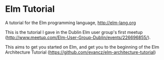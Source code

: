 # Elm Tutorial

A tutorial for the Elm programming language, http://elm-lang.org

This is the tutorial I gave in the Dublin Elm user group's first meetup (http://www.meetup.com/Elm-User-Group-Dublin/events/226696855/).

This aims to get you started on Elm, and get you to the beginning of the Elm Architecture Tutorial (https://github.com/evancz/elm-architecture-tutorial)
